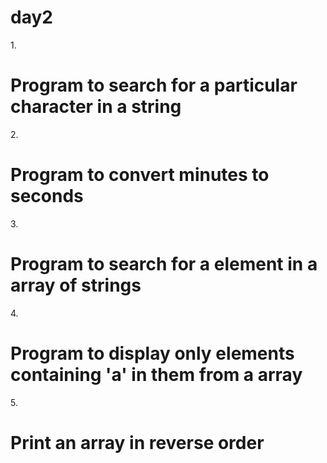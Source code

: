 # day2
1.<!DOCTYPE html>
<html lang="en">
<head>
    <meta charset="UTF-8">
    <meta name="viewport" content="width=device-width, initial-scale=1.0">
    <title>Document</title>
</head>
<body>
    <h1>Program to search for a particular character in a string</h1>
</body>
<script>
    let str='Hello myself Sathish Kumar'
    console.log(str);
    console.log('searching for S')
    console.log('Found S at '+str.search('S'))
</script>
</html>


2.<!DOCTYPE html>
<html lang="en">
<head>
    <meta charset="UTF-8">
    <meta name="viewport" content="width=device-width, initial-scale=1.0">
    <title>Document</title>
</head>
<body>
    <h1>Program to convert minutes to seconds</h1>
</body>
<script>
    function timeConverter(num){
        var min=num*60;
        return min+' Sec'
    }
    console.log('converted 2 min to second '+timeConverter(2));
    console.log('converted 10 min to second '+timeConverter(10));
    console.log('converted 15 min to second '+timeConverter(15));

</script>
</html>

3.<!DOCTYPE html>
<html lang="en">
<head>
    <meta charset="UTF-8">
    <meta name="viewport" content="width=device-width, initial-scale=1.0">
    <title>Document</title>
</head>
<body>
    <h1>Program to search for a element in a array of strings</h1>
</body>
<script>
function findArr(str)
{
var array=["Hello",,"How","Are","You"];
console.log(array)
    for(let i=0;i<array.length;i++)
        {
            if(array[i]==str)
            {
                console.log('Found');
            }
            else
            {
            console.log('Not found');
            }
            return str;
        }
        
}
console.log('Searching for '+findArr('Hello'));

</script>
</html>

4.<!DOCTYPE html>
<html lang="en">
<head>
    <meta charset="UTF-8">
    <meta name="viewport" content="width=device-width, initial-scale=1.0">
    <title>Document</title>
</head>
<body>
    <h1>Program to display only elements containing 'a' in them from a array</h1>
    <p id="a"></p>
</body>
<script>
let arr=['hello','thief','fruit','apple','mango'];
var element;
for(let i=0;i<arr.length;i++)
{
element=arr[i].search('a');
if(element>=0){
    console.log(arr[i]);
}
}


</script>
</html>

5.<!DOCTYPE html>
<html lang="en">
<head>
    <meta charset="UTF-8">
    <meta name="viewport" content="width=device-width, initial-scale=1.0">
    <title>Document</title>
</head>
<body>
    <h1>Print an array in reverse order</h1>
</body>
<script>
let arr=['mom','Dad','sister','Brother','Friend','family']
console.log('correct order is '+arr);
console.log(arr.reverse());
console.log('reverse order is '+arr);

</script>
</html>
